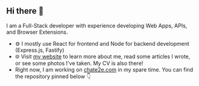 ## Hi there 👋

I am a Full-Stack developer with experience developing Web Apps, APIs, and Browser Extensions.

  - ⚙️ I mostly use React for frontend and Node for backend development (Express.js, Fastify)
  - 🌐 Visit [my website](https://boryssey.com) to learn more about me, read some articles I wrote, or see some photos I've taken. My CV is also there!
  - Right now, I am working on [chate2e.com](https://chate2e.com) in my spare time. You can find the repository pinned below 👇

